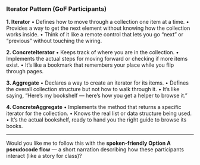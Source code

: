 

### **Iterator Pattern (GoF Participants)**

**1. Iterator**
• Defines how to move through a collection one item at a time.
• Provides a way to get the next element without knowing how the collection works inside.
• Think of it like a remote control that lets you go “next” or “previous” without touching the wiring.

**2. ConcreteIterator**
• Keeps track of where you are in the collection.
• Implements the actual steps for moving forward or checking if more items exist.
• It’s like a bookmark that remembers your place while you flip through pages.

**3. Aggregate**
• Declares a way to create an iterator for its items.
• Defines the overall collection structure but not how to walk through it.
• It’s like saying, “Here’s my bookshelf — here’s how you get a helper to browse it.”

**4. ConcreteAggregate**
• Implements the method that returns a specific iterator for the collection.
• Knows the real list or data structure being used.
• It’s the actual bookshelf, ready to hand you the right guide to browse its books.

---

Would you like me to follow this with the **spoken-friendly Option A pseudocode flow** — a short narration describing how these participants interact (like a story for class)?
